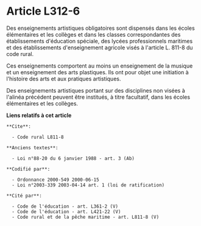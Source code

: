 # Article L312-6

Des enseignements artistiques obligatoires sont dispensés dans les écoles élémentaires et les collèges et dans les classes
correspondantes des établissements d'éducation spéciale, des lycées professionnels maritimes et des établissements
d'enseignement agricole visés à l'article L. 811-8 du code rural.

Ces enseignements comportent au moins un enseignement de la musique et un enseignement des arts plastiques. Ils ont pour
objet une initiation à l'histoire des arts et aux pratiques artistiques.

Des enseignements artistiques portant sur des disciplines non visées à l'alinéa précédent peuvent être institués, à titre
facultatif, dans les écoles élémentaires et les collèges.

**Liens relatifs à cet article**

	**Cite**:

	  - Code rural L811-8

	**Anciens textes**:

	  - Loi n°88-20 du 6 janvier 1988 - art. 3 (Ab)

	**Codifié par**:

	  - Ordonnance 2000-549 2000-06-15
	  - Loi n°2003-339 2003-04-14 art. 1 (loi de ratification)

	**Cité par**:

	  - Code de l'éducation - art. L361-2 (V)
	  - Code de l'éducation - art. L421-22 (V)
	  - Code rural et de la pêche maritime - art. L811-8 (V)
